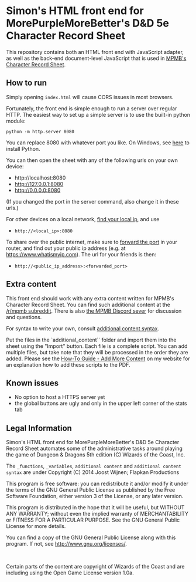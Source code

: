 # Simon's HTML front end for MorePurpleMoreBetter's D&D 5e Character Record Sheet

This repository contains both an HTML front end with JavaScript adapter, as well as the back-end document-level JavaScript that is used in [MPMB's Character Record Sheet](https://github.com/morepurplemorebetter/MPMBs-Character-Record-Sheet).

## How to run

Simply opening `index.html` will cause CORS issues in most browsers.

Fortunately, the front end is simple enough to run a server over regular HTTP.
The easiest way to set up a simple server is to use the built-in python module:
```
python -m http.server 8080
```
You can replace 8080 with whatever port you like. On Windows, see [here](https://www.wikihow.com/Install-Python-on-Windows) to install Python.

You can then open the sheet with any of the following urls on your own device:
- http://localhost:8080
- http://127.0.0.1:8080
- http://0.0.0.0:8080

(If you changed the port in the server command, also change it in these urls.)

For other devices on a local network, [find your local ip](https://www.wikihow.com/Find-an-IP-Address), and use
- `http://<local_ip>:8080`

To share over the public internet, make sure to [forward the port](https://www.wikihow.com/Set-Up-Port-Forwarding-on-a-Router) in your router, and find out your public ip address (e.g. at https://www.whatismyip.com).
The url for your friends is then:
- `http://<public_ip_address>:<forwarded_port>`


## Extra content

This front end should work with any extra content written for MPMB's Character Record Sheet. You can find such additional content at the [/r/mpmb subreddit](https://www.reddit.com/r/mpmb/). There is also [the MPMB Discord sever](https://discord.gg/Qjq9Z5Q) for discussion and questions.

For syntax to write your own, consult [additional content syntax](https://github.com/morepurplemorebetter/MPMBs-Character-Record-Sheet/tree/master/additional%20content%20syntax).

Put the files in the `additional_content`` folder and import them into the sheet using the "Import" button.
Each file is a complete script. You can add multiple files, but take note that they will be processed in the order they are added.
Please see the [How-To Guide - Add More Content](https://www.flapkan.com/how-to/add-more-content) on my website for an explanation how to add these scripts to the PDF.

## Known issues

- No option to host a HTTPS server yet
- the global buttons are ugly and only in the upper left corner of the stats tab


## Legal Information
Simon's HTML front end for MorePurpleMoreBetter's D&D 5e Character Record Sheet automates some of the administrative tasks around playing the game of Dungeon & Dragons 5th edition (C) Wizards of the Coast, Inc.

The `_functions`, `_variables`, `additional content` and `additional content syntax` are under Copyright (C) 2014 Joost Wijnen; Flapkan Productions

This program is free software: you can redistribute it and/or modify
it under the terms of the GNU General Public License as published by
the Free Software Foundation, either version 3 of the License, or
any later version.

This program is distributed in the hope that it will be useful,
but WITHOUT ANY WARRANTY; without even the implied warranty of
MERCHANTABILITY or FITNESS FOR A PARTICULAR PURPOSE.  See the
GNU General Public License for more details.

You can find a copy of the GNU General Public License
along with this program.  If not, see <http://www.gnu.org/licenses/>.

&nbsp;

Certain parts of the content are copyright of Wizards of the Coast
and are including using the Open Game License version 1.0a.
